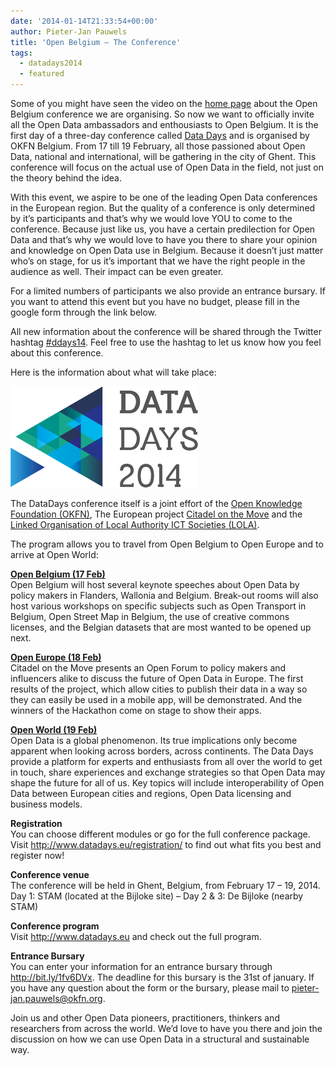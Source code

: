 ```yaml
---
date: '2014-01-14T21:33:54+00:00'
author: Pieter-Jan Pauwels
title: 'Open Belgium – The Conference'
tags:
  - datadays2014
  - featured
---
```


Some of you might have seen the video on the [home page](http://openbelgium.be/) about the Open Belgium conference we are organising. So now we want to officially invite all the Open Data ambassadors and enthousiasts to Open Belgium. It is the first day of a three-day conference called [Data Days](http://www.datadays.eu/) and is organised by OKFN Belgium. From 17 till 19 February, all those passioned about Open Data, national and international, will be gathering in the city of Ghent. This conference will focus on the actual use of Open Data in the field, not just on the theory behind the idea.

With this event, we aspire to be one of the leading Open Data conferences in the European region. But the quality of a conference is only determined by it’s participants and that’s why we would love YOU to come to the conference. Because just like us, you have a certain predilection for Open Data and that’s why we would love to have you there to share your opinion and knowledge on Open Data use in Belgium. Because it doesn’t just matter who’s on stage, for us it’s important that we have the right people in the audience as well. Their impact can be even greater.

For a limited numbers of participants we also provide an entrance bursary. If you want to attend this event but you have no budget, please fill in the google form through the link below.

All new information about the conference will be shared through the Twitter hashtag [\#ddays14](https://twitter.com/search?q=%23ddays14&src=hash). Feel free to use the hashtag to let us know how you feel about this conference.

Here is the information about what will take place:

[![Data Days logowit copy](Data-Days-logowit-copy-300x162.png)](http://openbelgium.be/wp-content/uploads/2014/01/Data-Days-logowit-copy.png)

The DataDays conference itself is a joint effort of the [Open Knowledge Foundation (OKFN)](https://openknowledge.be/), The European project [Citadel on the Move](http://www.citadelonthemove.eu/) and the [Linked Organisation of Local Authority ICT Societies (LOLA)](http://lola-ict.org/).

The program allows you to travel from Open Belgium to Open Europe and to arrive at Open World:

[**Open Belgium (17 Feb)**](http://www.datadays.eu/open-belgium/)  
Open Belgium will host several keynote speeches about Open Data by policy makers in Flanders, Wallonia and Belgium. Break-out rooms will also host various workshops on specific subjects such as Open Transport in Belgium, Open Street Map in Belgium, the use of creative commons licenses, and the Belgian datasets that are most wanted to be opened up next.

[**Open Europe (18 Feb)**](http://www.datadays.eu/open-europe/)  
Citadel on the Move presents an Open Forum to policy makers and influencers alike to discuss the future of Open Data in Europe. The first results of the project, which allow cities to publish their data in a way so they can easily be used in a mobile app, will be demonstrated. And the winners of the Hackathon come on stage to show their apps.

[**Open World (19 Feb)**](http://www.datadays.eu/open-world/)  
Open Data is a global phenomenon. Its true implications only become apparent when looking across borders, across continents. The Data Days provide a platform for experts and enthusiasts from all over the world to get in touch, share experiences and exchange strategies so that Open Data may shape the future for all of us. Key topics will include interoperability of Open Data between European cities and regions, Open Data licensing and business models.

**Registration**  
You can choose different modules or go for the full conference package.  
Visit <http://www.datadays.eu/registration/> to find out what fits you best and register now!

**Conference venue**  
The conference will be held in Ghent, Belgium, from February 17 – 19, 2014.  
Day 1: STAM (located at the Bijloke site) – Day 2 &amp; 3: De Bijloke (nearby STAM)

**Conference program**  
Visit <http://www.datadays.eu> and check out the full program.

**Entrance Bursary**  
You can enter your information for an entrance bursary through <http://bit.ly/1fv6DVx>. The deadline for this bursary is the 31st of january. If you have any question about the form or the bursary, please mail to pieter-jan.pauwels@okfn.org.

Join us and other Open Data pioneers, practitioners, thinkers and researchers from across the world. We’d love to have you there and join the discussion on how we can use Open Data in a structural and sustainable way.
